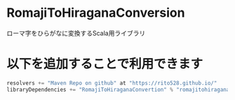 # RomajiToHiraganaConversion
ローマ字をひらがなに変換するScala用ライブラリ

# 以下を追加することで利用できます

```sbt
resolvers += "Maven Repo on github" at "https://rito528.github.io/"
libraryDependencies += "RomajiToHiraganaConvertion" % "romajitohiraganaconvertion_2.13" % "1.0.0"
```
